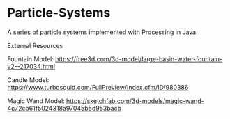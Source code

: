 # Particle-Systems
A series of particle systems implemented with Processing in Java


External Resources

Fountain Model: https://free3d.com/3d-model/large-basin-water-fountain-v2--217034.html 

Candle Model: https://www.turbosquid.com/FullPreview/Index.cfm/ID/980386 

Magic Wand Model: https://sketchfab.com/3d-models/magic-wand-4c72cb61f5024318a97045b5d953bacb 

